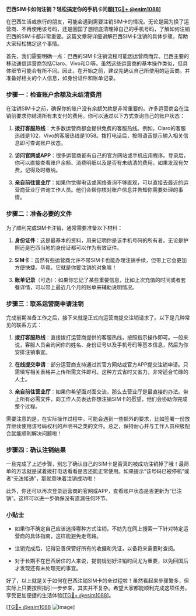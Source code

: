 **巴西SIM卡如何注销？轻松搞定你的手机卡问题[[TG💪+ @esim1088](https://t.me/s/esim1088)]**

在巴西生活或旅行的朋友，可能会遇到需要注销SIM卡的情况。无论是因为换了运营商、不再使用该号码，还是回国了想彻底清理掉自己的手机号码，了解如何注销巴西的SIM卡都非常重要。这篇文章将详细讲解巴西SIM卡注销的具体步骤，帮助大家轻松搞定这个事情。

首先，我们需要明确一点：巴西的SIM卡注销流程可能因运营商而异。巴西主要的移动通信运营商包括Claro、Vivo和Oi等。虽然这些运营商的基本操作类似，但具体细节可能会有所不同。因此，在开始之前，建议先确认自己所使用的运营商，并准备好相关的个人信息，如身份证件和账单记录。

### 步骤一：检查账户余额及未结清费用

在注销SIM卡之前，确保你的账户没有余额欠款是非常重要的。许多运营商会在注销前要求你结清所有未支付的费用。你可以通过以下方式查询自己的账户状态：

1. **拨打客服热线**：大多数运营商都会提供免费的客服热线。例如，Claro的客服热线是102，Vivo的客服热线是1058。拨打电话后，按照语音提示输入相关信息即可查询账户状态。
   
2. **访问官网或APP**：很多运营商都有自己的官方网站或手机应用程序。登录后，你可以直接查看账户余额、消费明细以及是否有未结清的费用。如果发现有欠费，记得及时缴纳。

3. **亲自前往营业厅**：如果你觉得电话或网络查询不够直观，可以直接去最近的运营商营业厅咨询工作人员。他们会帮你核对账户信息并告知你需要处理的事情。

### 步骤二：准备必要的文件

为了顺利完成SIM卡注销，通常需要准备以下材料：

1. **身份证件**：这是最基本的资料，用来证明你是该手机号码的所有者。无论是护照还是巴西当地的身份证都可以作为有效证件。

2. **SIM卡**：虽然有些运营商允许不带SIM卡也能办理注销手续，但带上它会更加方便快捷。毕竟，它就是你要注销的对象嘛！

3. **账单记录**（可选）：如果你忘记了某些重要信息，比如上次充值的时间或者套餐详情，可以带上最近几个月的账单来辅助说明情况。

### 步骤三：联系运营商申请注销

完成前期准备工作之后，接下来就是正式向运营商提交注销请求了。以下是几种常见的联系方式：

1. **拨打客服热线**：直接拨打运营商提供的客服热线，按照指示操作即可。一般来说，客服人员会询问你的姓名、身份证号以及手机号码等基本信息，然后为你安排注销事宜。

2. **在线提交申请**：部分运营商支持通过其官方网站或官方APP提交注销申请。只需填写相关表格并上传所需文件即可。这种方式省时又省力，非常适合忙碌的人士。

3. **亲自前往营业厅**：如果你希望面对面交流，那么去营业厅是最直接的办法。带上所有必需文件，向工作人员表达你想注销SIM卡的愿望，他们会协助你完成整个过程。

需要注意的是，在实际操作过程中，可能会遇到一些额外的要求，比如签署一份放弃继续使用该号码权利的声明书之类的文件。总之，保持耐心并与工作人员积极配合就能顺利解决问题啦！

### 步骤四：确认注销结果

一旦完成了上述步骤，别忘了确认自己的SIM卡是否真的被成功注销掉了哦！最简单的方法就是试着拨打电话看看是否还能正常使用。如果提示“该号码已被停机”或者“无法接通”，那就意味着注销成功啦！

此外，你还可以再次登录运营商的官网或APP，查看账户状态是否更新为“已注销”。这样可以进一步确保没有遗漏任何环节。

### 小贴士

- 如果你不确定自己应该选择哪种方式注销，不妨先在网上搜索一下针对特定运营商的具体指南，这样能避免走弯路。
  
- 注销完成后，记得妥善保管好所有的收据和凭证，以备将来需要时查阅。

- 对于长期不在巴西居住的人来说，提前规划好注销时间尤为重要，以免回国后才发现还有未处理完的事宜。

好了，以上就是关于如何在巴西注销SIM卡的全过程啦！虽然看起来步骤繁多，但实际上只要按照指引一步步来，其实并不复杂。希望大家都能顺利完成这项任务，享受更加便捷的生活体验[[TG💪+ @esim1088](https://t.me/s/esim1088)]。

[[TG💪+ @esim1088](https://t.me/s/esim1088) ![Image](https://i.postimg.cc/4NQfJmqS/Snipaste-2025-05-13-00-14-12.png)]